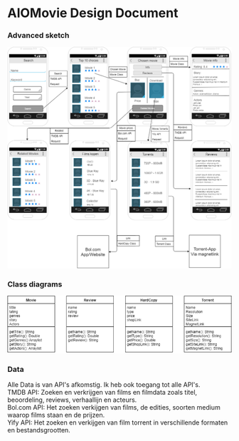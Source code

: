 # AIOMovie Design Document

### Advanced sketch
<img src="https://github.com/toxintractor/AIOMovie/blob/master/advanced%20sketch.png?raw=true">

### Class diagrams
<img src="https://github.com/toxintractor/AIOMovie/blob/master/diagrams.png?raw=true">

### Data
Alle Data is van API's afkomstig. Ik heb ook toegang tot alle API's.  
TMDB API: Zoeken en verkrijgen van films en filmdata zoals titel, beoordeling, reviews, verhaallijn en acteurs.  
Bol.com API: Het zoeken verkijgen van films, de edities, soorten medium waarop films staan en de prijzen.  
Yify API: Het zoeken en verkijgen van film torrent in verschillende formaten en bestandsgrootten.  

